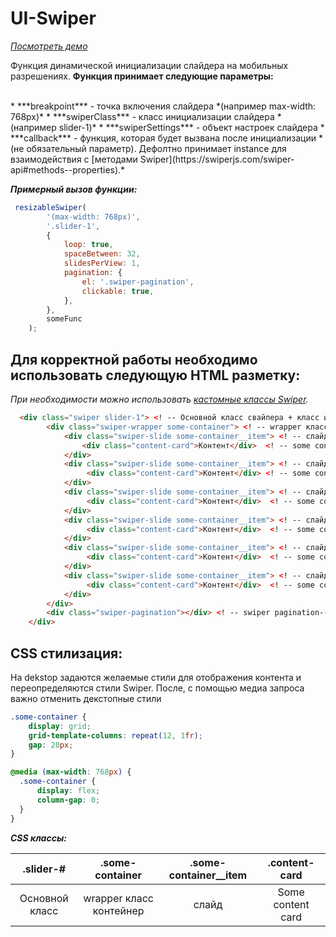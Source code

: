# UI-Swiper

*[Посмотреть демо ](https://alekseiturl.github.io/UI-Swiper/)*

Функция динамической инициализации слайдера на мобильных разрешениях. **Функция принимает следующие параметры:**

<br/>
* ***breakpoint*** - точка включения слайдера *(например max-width: 768px)*
* ***swiperClass*** - класс инициализации слайдера *(например slider-1)*
* ***swiperSettings*** - объект настроек слайдера
* ***callback*** - функция, которая будет вызвана после инициализации *(не обязательный параметр). Дефолтно принимает instance для взаимодействия с [методами Swiper](https://swiperjs.com/swiper-api#methods--properties).*
<br/>

***Примерный вызов функции:***
  
```js
 resizableSwiper(
        '(max-width: 768px)',
        '.slider-1',
        {
            loop: true,
            spaceBetween: 32,
            slidesPerView: 1,
            pagination: {
                el: '.swiper-pagination',
                clickable: true,
            },
        },
        someFunc
    );
```

## Для корректной работы необходимо использовать следующую HTML разметку:
*При необходимости можно использовать [кастомные классы Swiper](https://swiperjs.com/swiper-api#param-slideActiveClass).*
<br/>

```html
  <div class="swiper slider-1"> <! -- Основной класс свайпера + класс инициализации -->
        <div class="swiper-wrapper some-container"> <! -- wrapper класс контейнер -->
            <div class="swiper-slide some-container__item"> <! -- слайд -->
                <div class="content-card">Контент</div>  <! -- some content card -->
            </div>
            <div class="swiper-slide some-container__item"> <! -- слайд -->
                 <div class="content-card">Контент</div> <! -- some content card -->
            </div>
            <div class="swiper-slide some-container__item"> <! -- слайд -->
                 <div class="content-card">Контент</div>  <! -- some content card -->
            </div>
            <div class="swiper-slide some-container__item"> <! -- слайд -->
                 <div class="content-card">Контент</div>  <! -- some content card -->
            </div>
            <div class="swiper-slide some-container__item"> <! -- слайд -->
                 <div class="content-card">Контент</div>  <! -- some content card -->
            </div>
            <div class="swiper-slide some-container__item"> <! -- слайд -->
                 <div class="content-card">Контент</div>  <! -- some content card -->
            </div>
        </div>
        <div class="swiper-pagination"></div> <! -- swiper pagination-->
    </div>
```
## CSS стилизация: 
На dekstop задаются желаемые стили для отображения контента и переопределяются стили Swiper. После, с помощью медиа запроса важно отменить декстопные стили

```css
.some-container {
    display: grid;
    grid-template-columns: repeat(12, 1fr);
    gap: 20px;
}

@media (max-width: 768px) {
  .some-container {
      display: flex;
      column-gap: 0;
  }
}
```
***CSS классы:***

<div style="margin: 0 auto">
  
| .slider-#      | .some-container         | .some-container__item | .content-card      | 
| :-------------:| :---------------------: | :-------------------: | :----------------: |
| Основной класс | wrapper класс контейнер | слайд                 | Some content card  |

</div>
